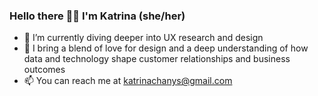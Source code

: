 ### Hello there 👋🏻 I'm Katrina (she/her)

- 🌱 I’m currently diving deeper into UX research and design
- 💬 I bring a blend of love for design and a deep understanding of how data and technology shape customer relationships and business outcomes
- 📫 You can reach me at katrinachanys@gmail.com
